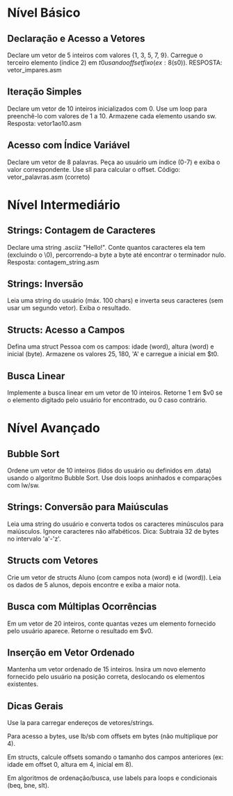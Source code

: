 # Nível Básico
## Declaração e Acesso a Vetores
Declare um vetor de 5 inteiros com valores {1, 3, 5, 7, 9}. Carregue o terceiro elemento (índice 2) em $t0 usando offset fixo (ex: 8($s0)).
RESPOSTA: vetor_impares.asm

## Iteração Simples
Declare um vetor de 10 inteiros inicializados com 0. Use um loop para preenchê-lo com valores de 1 a 10. Armazene cada elemento usando sw.
Resposta: vetor1ao10.asm

## Acesso com Índice Variável
Declare um vetor de 8 palavras. Peça ao usuário um índice (0-7) e exiba o valor correspondente. Use sll para calcular o offset.
Código: vetor_palavras.asm (correto)

# Nível Intermediário
## Strings: Contagem de Caracteres
Declare uma string .asciiz "Hello!". Conte quantos caracteres ela tem (excluindo o \0), percorrendo-a byte a byte até encontrar o terminador nulo.
Resposta: contagem_string.asm

## Strings: Inversão
Leia uma string do usuário (máx. 100 chars) e inverta seus caracteres (sem usar um segundo vetor). Exiba o resultado.
## Structs: Acesso a Campos
Defina uma struct Pessoa com os campos: idade (word), altura (word) e inicial (byte). Armazene os valores 25, 180, 'A' e carregue a inicial em $t0.
## Busca Linear
Implemente a busca linear em um vetor de 10 inteiros. Retorne 1 em $v0 se o elemento digitado pelo usuário for encontrado, ou 0 caso contrário.
# Nível Avançado
## Bubble Sort
Ordene um vetor de 10 inteiros (lidos do usuário ou definidos em .data) usando o algoritmo Bubble Sort. Use dois loops aninhados e comparações com lw/sw.
## Strings: Conversão para Maiúsculas
Leia uma string do usuário e converta todos os caracteres minúsculos para maiúsculos. Ignore caracteres não alfabéticos. Dica: Subtraia 32 de bytes no intervalo 'a'-'z'.
## Structs com Vetores
Crie um vetor de structs Aluno (com campos nota (word) e id (word)). Leia os dados de 5 alunos, depois encontre e exiba a maior nota.
## Busca com Múltiplas Ocorrências
Em um vetor de 20 inteiros, conte quantas vezes um elemento fornecido pelo usuário aparece. Retorne o resultado em $v0.
## Inserção em Vetor Ordenado
Mantenha um vetor ordenado de 15 inteiros. Insira um novo elemento fornecido pelo usuário na posição correta, deslocando os elementos existentes.


## Dicas Gerais
Use la para carregar endereços de vetores/strings.

Para acesso a bytes, use lb/sb com offsets em bytes (não multiplique por 4).

Em structs, calcule offsets somando o tamanho dos campos anteriores (ex: idade em offset 0, altura em 4, inicial em 8).

Em algoritmos de ordenação/busca, use labels para loops e condicionais (beq, bne, slt).